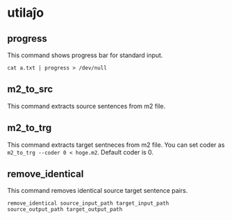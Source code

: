 # utilaĵo

## progress

This command shows progress bar for standard input.

```
cat a.txt | progress > /dev/null
```

## m2_to_src

This command extracts source sentences from m2 file.

## m2_to_trg

This command extracts target sentneces from m2 file.
You can set coder as `m2_to_trg --coder 0 < hoge.m2`.
Default coder is 0.

## remove_identical

This command removes identical source target sentence pairs.

```
remove_identical source_input_path target_input_path source_output_path target_output_path
```

